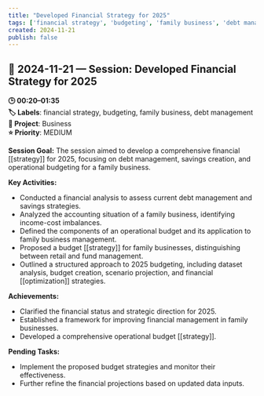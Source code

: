 ```yaml
---
title: "Developed Financial Strategy for 2025"
tags: ['financial strategy', 'budgeting', 'family business', 'debt management']
created: 2024-11-21
publish: false
---
```


## 📅 2024-11-21 — Session: Developed Financial Strategy for 2025

**🕒 00:20–01:35**  
**🏷️ Labels**: financial strategy, budgeting, family business, debt management  
**📂 Project**: Business  
**⭐ Priority**: MEDIUM  


**Session Goal:**
The session aimed to develop a comprehensive financial [[strategy]] for 2025, focusing on debt management, savings creation, and operational budgeting for a family business.

**Key Activities:**
- Conducted a financial analysis to assess current debt management and savings strategies.
- Analyzed the accounting situation of a family business, identifying income-cost imbalances.
- Defined the components of an operational budget and its application to family business management.
- Proposed a budget [[strategy]] for family businesses, distinguishing between retail and fund management.
- Outlined a structured approach to 2025 budgeting, including dataset analysis, budget creation, scenario projection, and financial [[optimization]] strategies.

**Achievements:**
- Clarified the financial status and strategic direction for 2025.
- Established a framework for improving financial management in family businesses.
- Developed a comprehensive operational budget [[strategy]].

**Pending Tasks:**
- Implement the proposed budget strategies and monitor their effectiveness.
- Further refine the financial projections based on updated data inputs.
